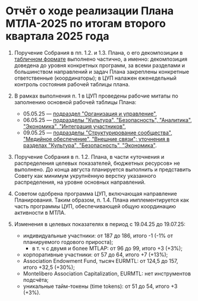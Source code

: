 # Отчёт о ходе реализации Плана МТЛА-2025 по итогам второго квартала 2025 года

1. Поручение Собрания в пп. 1.2. и 1.3. Плана, о его декомпозиции в [табличном формате](https://docs.google.com/spreadsheets/d/1QdZ43cWByY5f_EXsmpPss1o_NsW7fLE7i_3YXrnDdis) выполнено частично, а именно: декомпозиция доведена до уровня конкретных программ, за всеми разделами и большинством направлений и задач Плана закреплены конкретные ответственные (координаторы); в ЦУП налажен еженедельный контроль состояния рабочей таблицы плана.

2. В рамках выполнения п. 1 в ЦУП проведены рабочие митапы по заполнению основной рабочей таблицы Плана:
   * 05.05.25 — [подраздел "Организация и управление"](https://t.me/c/2116208659/32109),
   * 06.05.25 — [подразделы "Культура", "Безопасность", "Аналитика", "Экономика", "Интеграция участников"](https://t.me/c/2116208659/32217),
   * 09.05.25 — [подразделы "Структурирование сообщества", "Медийное обеспечение", "Внешние связи"; уточнения в разделах "Культура", "Безопасность", "Экономика"](https://t.me/c/2116208659/32299).

3. Поручение Собрания в п. 1.2. Плана, в части «уточнения и распределения целевых показателей, бюджетных ресурсов» не выполнено. До конца августа планируется выполнить и представить Совету как минимум укрупнённую верстку указанного распределения, на уровне основных направлений.

4. Советом одобрена программа ЦУП, включающая направление Планирования. Таким образом, п. 1.4. Плана имплементируется как часть программы ЦУП, обеспечивающей общую координацию активности в МТЛА.

5. Изменения в целевых показателях в период с 19.04.25 до 19.07.25:
   * индивидуальные участники: от 187 до 186, итого -1 (-1% от планируемого годового прироста);
       * в т. ч с двумя и более MTLAP: от 96 до 99, итого +3 (+3%);
   * корпоративные участники: от 57 до 64, итого +7 (+13%);
   * Association Endowment Fund, тысяч EURMTL: от 124,5 до 157, итого +32,5 (+30%);
   * Montelibero Association Capitalization, EURMTL: нет инструментов подсчёта;
   * уникальные тайм-токены (time tokens): от 51 до 54, итого +3 (+3%).
